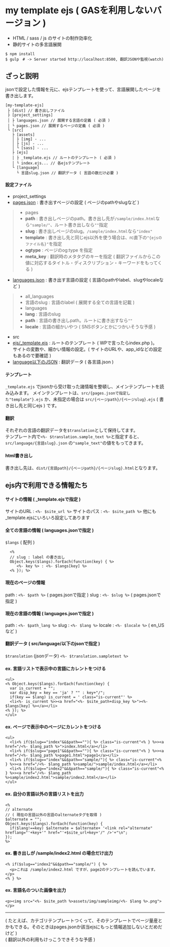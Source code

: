 # my template ejs ( GASを利用しないバージョン )

- HTML / sass / js のサイトの制作効率化
- 静的サイトの多言語展開

```
$ npm install
$ gulp　# -> Server started http://localhost:8500, 翻訳JSONや監視(watch)
```

## ざっと説明

jsonで設定した情報を元に、ejsテンプレートを使って、言語展開したページを書き出します。

```
[my-template-ejs]
 ├ [dist] // 書き出しファイル
 ├ [project_settings]
 │ ├ languages.json // 展開する言語の定義 ( 必須 )
 │ └ pages.json // 展開するページの定義 ( 必須 )
 └ [src]
   ├ [assets]
   │ ├ [img] - ...
   │ ├ [js] - ...
   │ └ [sass] - ...
   ├ [ejs]
   │ ├ _template.ejs // ルートのテンプレート ( 必須 )
   │ └ index.ejs... // 各ejsテンプレート
   └ [language]
     └ 言語slug.json // 翻訳データ ( 言語の数だけ必要 )
```

#### 設定ファイル

- project_settings
 - [pages.json](https://github.com/uunnee/my-template-ejs/blob/master/project_settings/pages.json) : 書き出すページの設定 ( ページのpathやslugなど )
 > - pages
 >  - **path** : 書き出しページのpath。書き出し先が```/sample/index.html```なら```"sample/"```、ルート書き出しなら```""```指定
 >  - **slug** : 書き出しページのslug。```/sample/index.html```なら```"index"```
 >  - **template** : 書き出し先と同じejs以外を使う場合は、rc直下の```"{ejsのファイル名}"```を指定
 >  - **ogtype** : ページのog:type を指定
 >  - **meta_key** : 翻訳時のメタタグのキーを指定 ( 翻訳ファイルからこの値に対応するタイトル・ディスクリプション・キーワードをもってくる )

 - [languages.json](https://github.com/uunnee/my-template-ejs/blob/master/project_settings/languages.json) : 書き出す言語の設定 ( 言語のpathやlabel、slugやlocaleなど )
> - all_languages
>  - 言語のslug : 言語のlabel ( 展開する全ての言語を記載 )
> - languages
>  - **lang** : 言語のslug
>  - **path** : 言語の書き出しpath。ルートに書き出すなら```""```
>  - **locale** : 言語の細かいやつ ( SNSボタンとかにつかいそうな予感 )
- src
 - [ejs/_template.ejs](https://github.com/uunnee/my-template-ejs/blob/master/src/ejs/_template.ejs) : ルートのテンプレート ( WPで言ったらindex.php )。  
 サイトの変数や、細かい情報の設定。( サイトのURLや、app_idなどの設定もあるので要確認 )
 - [language以下のJSON](https://github.com/uunnee/my-template-ejs/blob/withoutGAS/src/language/ja.json) : 翻訳データ ( 各言語.json )

#### テンプレート

```_template.ejs``` でjsonから受け取った諸情報を整頓し、メインテンプレートを読み込みます。
メインテンプレートは、```src/{pages.jsonで指定した"template"}.ejs``` か、未指定の場合は ```src/{ページpath}/{ページslug}.ejs``` ( 書き出し先と同じejs ) です。

#### 翻訳

それぞれの言語の翻訳データを```$translation```として保持してます。  
テンプレート内で```<%- $translation.sample_text %>```と指定すると、```src/language/{言語slug}.json``` の```"sample_text"```の値をもってきます。  

#### html書き出し

書き出し先は、```dist/{言語path}/{ページpath}/{ページslug}.html```となります。

## ejs内で利用できる情報たち

#### サイトの情報 ( _template.ejsで指定 )

サイトのURL : ```<%- $site_url %>```
サイトのパス : ```<%- $site_path %>```
他にも_template.ejsにいろいろ設定してあります

#### 全ての言語の情報 ( languages.jsonで指定 )

```$langs``` ( 配列 )
```
  <%
  // slug : label の書き出し
  Object.keys($langs).forEach(function(key) { %>
     <%- key %> : <%- $langs[key] %>
  <% }); %>
```

#### 現在のページの情報

path : ```<%- $path %>``` ( pages.jsonで指定 )
slug : ```<%- $slug %>``` ( pages.jsonで指定 )

#### 現在の言語の情報 ( languages.jsonで指定 )

path : ```<%- $path_lang %>```
slug : ```<%- $lang %>```
locale : ```<%- $locale %>``` ( en_US など )

#### 翻訳データ ( src/language/以下のjsonで指定 )

```$translation``` (jsonデータ)
```<%- $translation.sampletext %>```

#### ex. 言語リストで表示中の言語にカレントをつける

```
<ul>
<% Object.keys($langs).forEach(function(key) {
  var is_current = "";
  var disp_key = key == 'ja' ? "" : key+"/";
  if(key == $lang) is_current = ' class="is-current"' %>
  <li<%- is_current %>><a href="<%- $site_path+disp_key %>"><%- $langs[key] %></a></li>
<% }); %>
</ul>
```

#### ex. ページで表示中のページにカレントをつける

```
<ul>
  <li<% if($slug=="index"&&$path==""){ %> class="is-current"<% } %>><a href="/<%- $lang_path %>">index.html</a></li>
  <li<% if($slug=="page1"&&$path==""){ %> class="is-current"<% } %>><a href="/<%- $lang_path %>page1.html">page1</a></li>
  <li<% if($slug=="index"&&$path=="sample/"){ %> class="is-current"<% } %>><a href="/<%- $lang_path %>sample/">sample/index.html</a></li>
  <li<% if($slug=="index2"&&$path=="sample/"){ %> class="is-current"<% } %>><a href="/<%- $lang_path %>sample/index2.html">sample/index2.html</a></li>
</ul>
```

#### ex. 自分の言語以外の言語リストを出力

```
<%
// alternate
// ( 現在の言語以外の言語のalternateタグを取得 )
$alternate = "";
Object.keys($langs).forEach(function(key) {
  if($lang!==key) $alternate = $alternate+ '<link rel="alternate" hreflang="'+key+'" href="'+$site_url+key+'/" />'+"\n";
});
%>
```

#### ex. 書き出しが /sample/index2.html の場合だけ出力

```
<% if($slug=="index2"&&$path=="sample/") { %>
  <p>これは /sample/index2.html ですが、page2のテンプレートを読んでいます。</p>
<% } %>
```

#### ex. 言語名のついた画像を出力

```
<p><img src="<%- $site_path %>assets/img/sampleimg/<%- $lang %>.png"></p>
```

---

( たとえば、カテゴリテンプレートつくって、そのテンプレートでページ量産とかもできる。そのときはpages.jsonか該当ejsにもっと情報追加しないとだめだけど )  
( 翻訳以外の利用もけっこうできそうな予感 )  
